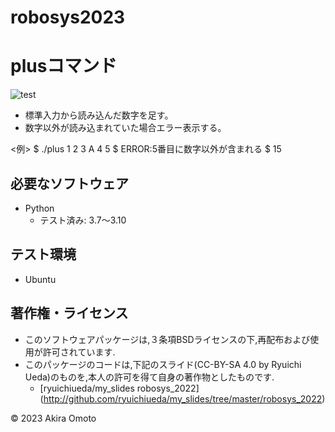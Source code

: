# robosys2023

# plusコマンド
![test](https://github.com/stmotoaki/robosys2023/actions/workflows/test.yml/badge.svg)

* 標準入力から読み込んだ数字を足す。
* 数字以外が読み込まれていた場合エラー表示する。

<例>  $ ./plus 1 2 3 A 4 5  $ ERROR:5番目に数字以外が含まれる  $ 15

## 必要なソフトウェア
* Python
  * テスト済み: 3.7～3.10

## テスト環境
* Ubuntu

## 著作権・ライセンス
* このソフトウェアパッケージは,３条項BSDライセンスの下,再配布および使用が許可されています.
* このパッケージのコードは,下記のスライド(CC-BY-SA 4.0 by Ryuichi Ueda)のものを,本人の許可を得て自身の著作物としたものです.
	* [ryuichiueda/my_slides robosys_2022] (http://github.com/ryuichiueda/my_slides/tree/master/robosys_2022)

© 2023 Akira Omoto
